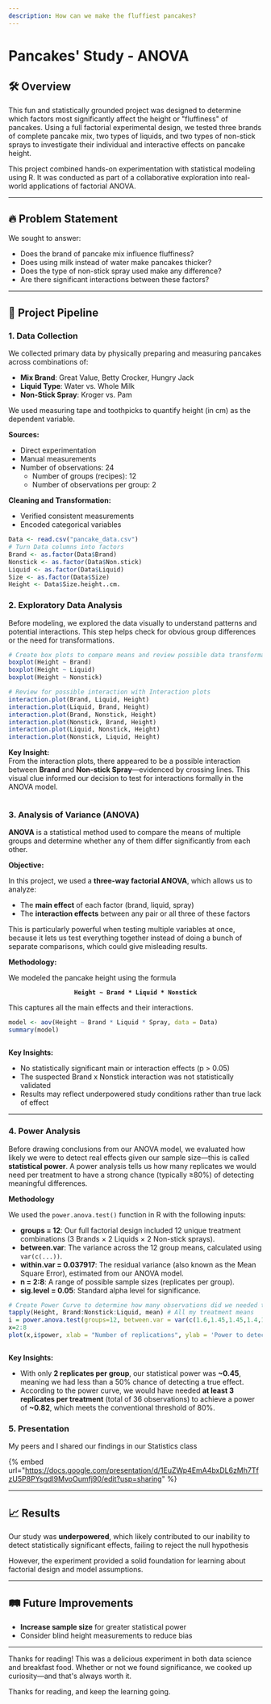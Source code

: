 ```yaml
---
description: How can we make the fluffiest pancakes?
---
```


# Pancakes' Study - ANOVA

## 🛠️ Overview

This fun and statistically grounded project was designed to determine which factors most significantly affect the height or "fluffiness" of pancakes. Using a full factorial experimental design, we tested three brands of complete pancake mix, two types of liquids, and two types of non-stick sprays to investigate their individual and interactive effects on pancake height.

This project combined hands-on experimentation with statistical modeling using R. It was conducted as part of a collaborative exploration into real-world applications of factorial ANOVA.

***

## 🔥 Problem Statement

We sought to answer:

* Does the brand of pancake mix influence fluffiness?
* Does using milk instead of water make pancakes thicker?
* Does the type of non-stick spray used make any difference?
* Are there significant interactions between these factors?

***

## 🧩 Project Pipeline

### 1. Data Collection

We collected primary data by physically preparing and measuring pancakes across combinations of:

* **Mix Brand**: Great Value, Betty Crocker, Hungry Jack
* **Liquid Type**: Water vs. Whole Milk
* **Non-Stick Spray**: Kroger vs. Pam

We used measuring tape and toothpicks to quantify height (in cm) as the dependent variable.

**Sources:**

* Direct experimentation
* Manual measurements
* Number of observations: 24
  * Number of groups (recipes): 12
  * Number of observations per group: 2

**Cleaning and Transformation:**

* Verified consistent measurements
* Encoded categorical variables

```r
Data <- read.csv("pancake_data.csv")
# Turn Data columns into factors
Brand <- as.factor(Data$Brand)
Nonstick <- as.factor(Data$Non.stick)
Liquid <- as.factor(Data$Liquid)
Size <- as.factor(Data$Size)
Height <- Data$Size.height..cm.
```

### 2. Exploratory Data Analysis

Before modeling, we explored the data visually to understand patterns and potential interactions. This step helps check for obvious group differences or the need for transformations.

```r
# Create box plots to compare means and review possible data transformation
boxplot(Height ~ Brand)
boxplot(Height ~ Liquid)
boxplot(Height ~ Nonstick)

# Review for possible interaction with Interaction plots
interaction.plot(Brand, Liquid, Height)
interaction.plot(Liquid, Brand, Height)
interaction.plot(Brand, Nonstick, Height)
interaction.plot(Nonstick, Brand, Height)
interaction.plot(Liquid, Nonstick, Height)
interaction.plot(Nonstick, Liquid, Height)
```

**Key Insight:**\
From the interaction plots, there appeared to be a possible interaction between **Brand** and **Non-stick Spray**—evidenced by crossing lines. This visual clue informed our decision to test for interactions formally in the ANOVA model.

<figure><img src=".gitbook/assets/Screen Shot 2025-07-15 at 7.01.04 AM.png" alt=""><figcaption></figcaption></figure>

### 3. Analysis of Variance (ANOVA)

**ANOVA** is a statistical method used to compare the means of multiple groups and determine whether any of them differ significantly from each other.&#x20;

**Objective:**

In this project, we used a **three-way factorial ANOVA**, which allows us to analyze:

* The **main effect** of each factor (brand, liquid, spray)
* The **interaction effects** between any pair or all three of these factors

This is particularly powerful when testing multiple variables at once, because it lets us test everything together instead of doing a bunch of separate comparisons, which could give misleading results.

**Methodology:**

We modeled the pancake height using the formula

<p align="center"><strong><code>Height ~ Brand * Liquid * Nonstick</code></strong></p>

This captures all the main effects and their interactions.

```r
model <- aov(Height ~ Brand * Liquid * Spray, data = Data)
summary(model)
```

<figure><img src=".gitbook/assets/Screen Shot 2025-07-15 at 7.18.02 AM.png" alt=""><figcaption></figcaption></figure>

**Key Insights:**

* No statistically significant main or interaction effects (p > 0.05)
* The suspected Brand x Nonstick interaction was not statistically validated
* Results may reflect underpowered study conditions rather than true lack of effect

***

### 4. Power Analysis

Before drawing conclusions from our ANOVA model, we evaluated how likely we were to detect real effects given our sample size—this is called **statistical power**. A power analysis tells us how many replicates we would need per treatment to have a strong chance (typically ≥80%) of detecting meaningful differences.

**Methodology**

We used the `power.anova.test()` function in R with the following inputs:

* **groups = 12**: Our full factorial design included 12 unique treatment combinations (3 Brands × 2 Liquids × 2 Non-stick sprays).
* **between.var**: The variance across the 12 group means, calculated using `var(c(...))`.
* **within.var = 0.037917**: The residual variance (also known as the Mean Square Error), estimated from our ANOVA model.
* **n = 2:8**: A range of possible sample sizes (replicates per group).
* **sig.level = 0.05**: Standard alpha level for significance.

```r
# Create Power Curve to determine how many observations did we needed to have a power bigger than .8
tapply(Height, Brand:Nonstick:Liquid, mean) # All my treatment means
i = power.anova.test(groups=12, between.var = var(c(1.6,1.45,1.45,1.4,1.8,1.45,1.85,1.6,1.55,1.3,1.65,1.75)), within.var = variance, sig.level = .05, n=c(2:8))
x=2:8
plot(x,i$power, xlab = "Number of replications", ylab = 'Power to detect differences', type = "l") # We should have done 3 replications per treatment (36 observations) to have a power of .817
```

<figure><img src=".gitbook/assets/Screen Shot 2025-07-15 at 7.32.29 AM.png" alt=""><figcaption></figcaption></figure>

**Key Insights:**

* With only **2 replicates per group**, our statistical power was **\~0.45**, meaning we had less than a 50% chance of detecting a true effect.
* According to the power curve, we would have needed **at least 3 replicates per treatment** (total of 36 observations) to achieve a power of **\~0.82**, which meets the conventional threshold of 80%.

### 5. Presentation

My peers and I shared our findings in our Statistics class&#x20;

{% embed url="https://docs.google.com/presentation/d/1EuZWp4EmA4bxDL6zMh7TfzU5P8PYsgdI9MvoOumfj90/edit?usp=sharing" %}

***

## 📈 Results

Our study was **underpowered**, which likely contributed to our inability to detect statistically significant effects, failing to reject the null hypothesis

However, the experiment provided a solid foundation for learning about factorial design and model assumptions.

***

## 🛤️ Future Improvements

* **Increase sample size** for greater statistical power
* Consider blind height measurements to reduce bias

***

Thanks for reading! This was a delicious experiment in both data science and breakfast food. Whether or not we found significance, we cooked up curiosity—and that's always worth it.&#x20;

Thanks for reading, and keep the learning going.
